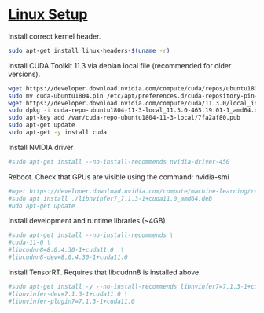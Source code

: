 # [Linux Setup](https://www.tensorflow.org/install/gpu#linux_setup)

Install correct kernel header.

```bash
sudo apt-get install linux-headers-$(uname -r)
```

Install CUDA Toolkit 11.3 via debian local file (recommended for older versions).

```bash
wget https://developer.download.nvidia.com/compute/cuda/repos/ubuntu1804/x86_64/cuda-ubuntu1804.pin
sudo mv cuda-ubuntu1804.pin /etc/apt/preferences.d/cuda-repository-pin-600
wget https://developer.download.nvidia.com/compute/cuda/11.3.0/local_installers/cuda-repo-ubuntu1804-11-3-local_11.3.0-465.19.01-1_amd64.deb
sudo dpkg -i cuda-repo-ubuntu1804-11-3-local_11.3.0-465.19.01-1_amd64.deb
sudo apt-key add /var/cuda-repo-ubuntu1804-11-3-local/7fa2af80.pub
sudo apt-get update
sudo apt-get -y install cuda
```

Install NVIDIA driver

```bash
#sudo apt-get install --no-install-recommends nvidia-driver-450
```

Reboot. Check that GPUs are visible using the command: nvidia-smi

```bash
#wget https://developer.download.nvidia.com/compute/machine-learning/repos/ubuntu1804/x86_64/libnvinfer7_7.1.3-1+cuda11.0_amd64.deb
#sudo apt install ./libnvinfer7_7.1.3-1+cuda11.0_amd64.deb
#udo apt-get update
```

Install development and runtime libraries (~4GB)

```bash
#sudo apt-get install --no-install-recommends \
#cuda-11-0 \
#libcudnn8=8.0.4.30-1+cuda11.0  \
#libcudnn8-dev=8.0.4.30-1+cuda11.0
```

Install TensorRT. Requires that libcudnn8 is installed above.

```bash
#sudo apt-get install -y --no-install-recommends libnvinfer7=7.1.3-1+cuda11.0 \
#libnvinfer-dev=7.1.3-1+cuda11.0 \
#libnvinfer-plugin7=7.1.3-1+cuda11.0
```
